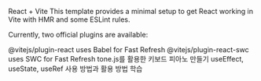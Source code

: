 React + Vite
This template provides a minimal setup to get React working in Vite with HMR and some ESLint rules.

Currently, two official plugins are available:

@vitejs/plugin-react uses Babel for Fast Refresh
@vitejs/plugin-react-swc uses SWC for Fast Refresh
tone.js를 활용한 키보드 피아노 만들기
useEffect, useState, useRef 사용 방법과 활용 방법 학습
